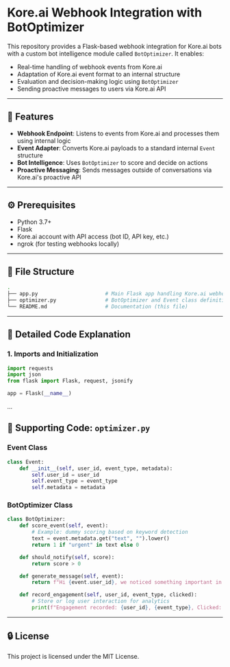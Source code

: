 
# Kore.ai Webhook Integration with BotOptimizer

This repository provides a Flask-based webhook integration for Kore.ai bots with a custom bot intelligence module called `BotOptimizer`. It enables:

- Real-time handling of webhook events from Kore.ai
- Adaptation of Kore.ai event format to an internal structure
- Evaluation and decision-making logic using `BotOptimizer`
- Sending proactive messages to users via Kore.ai API

---

## :rocket: Features

- **Webhook Endpoint**: Listens to events from Kore.ai and processes them using internal logic
- **Event Adapter**: Converts Kore.ai payloads to a standard internal `Event` structure
- **Bot Intelligence**: Uses `BotOptimizer` to score and decide on actions
- **Proactive Messaging**: Sends messages outside of conversations via Kore.ai's proactive API

---

## :gear: Prerequisites

- Python 3.7+
- Flask
- Kore.ai account with API access (bot ID, API key, etc.)
- ngrok (for testing webhooks locally)

---

## :file_folder: File Structure

```bash
.
├── app.py                      # Main Flask app handling Kore.ai webhook and proactive messaging
├── optimizer.py                # BotOptimizer and Event class definitions
└── README.md                   # Documentation (this file)
```

---

## :page_facing_up: Detailed Code Explanation

### 1. Imports and Initialization
```python
import requests
import json
from flask import Flask, request, jsonify

app = Flask(__name__)
```

...

## :blue_book: Supporting Code: `optimizer.py`

### Event Class
```python
class Event:
    def __init__(self, user_id, event_type, metadata):
        self.user_id = user_id
        self.event_type = event_type
        self.metadata = metadata
```

### BotOptimizer Class
```python
class BotOptimizer:
    def score_event(self, event):
        # Example: dummy scoring based on keyword detection
        text = event.metadata.get("text", "").lower()
        return 1 if "urgent" in text else 0

    def should_notify(self, score):
        return score > 0

    def generate_message(self, event):
        return f"Hi {event.user_id}, we noticed something important in your message."

    def record_engagement(self, user_id, event_type, clicked):
        # Store or log user interaction for analytics
        print(f"Engagement recorded: {user_id}, {event_type}, Clicked: {clicked}")
```

---

## :lock: License
This project is licensed under the MIT License.
